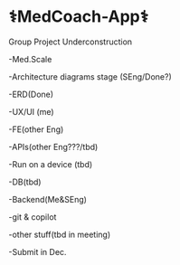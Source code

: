 # ⚕️MedCoach-App⚕️

Group Project Underconstruction

-Med.Scale

-Architecture diagrams stage (SEng/Done?)

-ERD(Done)

-UX/UI (me)

-FE(other Eng)

-APIs(other Eng???/tbd)

-Run on a device (tbd)

-DB(tbd)

-Backend(Me&SEng)

-git & copilot

-other stuff(tbd in meeting)

-Submit in Dec.
